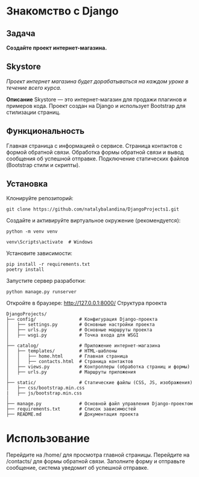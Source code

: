 # Знакомство с Django
## Задача
**Создайте проект интернет-магазина.**
## Skystore
*Проект интернет магазина будет дорабатываться на каждом уроке в течение всего курса.*

**Описание**
Skystore — это интернет-магазин для продажи плагинов и примеров кода. Проект создан на Django и использует Bootstrap для стилизации страниц.

## Функциональность
Главная страница с информацией о сервисе.
Страница контактов с формой обратной связи.
Обработка формы обратной связи и вывод сообщения об успешной отправке.
Подключение статических файлов (Bootstrap стили и скрипты).

## Установка
Клонируйте репозиторий:
```
git clone https://github.com/natalybalandina/DjangoProjects1.git
```

Создайте и активируйте виртуальное окружение (рекомендуется):
```
python -m venv venv
```

```
venv\Scripts\activate  # Windows
```

Установите зависимости:
```
pip install -r requirements.txt
poetry install
```

Запустите сервер разработки:
```
python manage.py runserver
```

Откройте в браузере: http://127.0.0.1:8000/
Структура проекта
```
DjangoProjects/
├── config/                # Конфигурация Django-проекта
│   ├── settings.py        # Основные настройки проекта
│   ├── urls.py            # Основные маршруты проекта
│   ├── wsgi.py            # Точка входа для WSGI
│
├── catalog/               # Приложение интернет-магазина
│   ├── templates/         # HTML-шаблоны
│   │   ├── home.html      # Главная страница
│   │   ├── contacts.html  # Страница контактов
│   ├── views.py           # Контроллеры (обработка страниц и формы)
│   ├── urls.py            # Маршруты приложения
│
├── static/                # Статические файлы (CSS, JS, изображения)
│   ├── css/bootstrap.min.css
|   ├── js/bootstrap.min.css
│
├── manage.py              # Основной файл управления Django-проектом
├── requirements.txt       # Список зависимостей
├── README.md              # Документация проекта
```

# Использование
Перейдите на /home/ для просмотра главной страницы.
Перейдите на /contacts/ для формы обратной связи.
Заполните форму и отправьте сообщение, система уведомит об успешной отправке.

